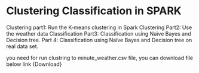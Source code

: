 # Clustering Classification in SPARK

Clustering part1: Run the K-means clustering in Spark
Clustering Part2: Use the weather data
Classification Part3: Classification using Naïve Bayes and Decision tree.
Part 4: Classification using Naïve Bayes and Decision tree on real data set.

you need for run clustring to minute_weather.csv file, you can download file below link 
{Download}


